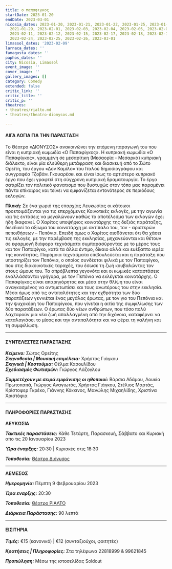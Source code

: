 ```yaml
---
title: ο παπαφιγκος
startDate: 2023-01-20
endDate: 2023-03-01
nicosia_dates: 2023-01-20, 2023-01-21, 2023-01-22, 2023-01-25, 2023-01-27, 2023-01-28,
  2021-01-29, 2023-02-01, 2023-02-03, 2023-02-04, 2023-02-05, 2023-02-08, 2023-02-10,
  2023-02-11, 2023-02-12, 2023-02-15, 2023-02-17, 2023-02-18, 2023-02-19, 2023-02-22,
  2023-02-24, 2023-02-25, 2023-02-26, 2023-03-01
limassol_dates: '2023-02-09'
larnaca_dates: ''
famagusta_dates: ''
paphos_dates: ''
city: Nicosia, Limassol
event_image: ''
cover_image: ''
gallery_images: []
category: Comedy
extended: false
critic_link: ''
critic_title: ''
critic_p: ''
theatres:
- theatres/rialto.md
- theatres/theatro-dionysos.md

---
```

#### ΛΙΓΑ ΛΟΓΙΑ ΓΙΑ ΤΗΝ ΠΑΡΑΣΤΑΣΗ

Το Θέατρο «ΔΙΟΝΥΣΟΣ» ανακοινώνει την επόμενη παραγωγή του που είναι η κυπριακή κωμωδία «Ο Παπαφίγκος». Η κυπριακή κωμωδία «Ο Παπαφίγκος», γραμμένη σε μεσαρίτικη (Μεσαορία - Μεσαρκά) κυπριακή διάλεκτο, είναι μία ελεύθερη μετάφραση και διασκευή από το Σώτο Ορείτη, του έργου «Δον Καμίλο» του Ιταλού δημοσιογράφου και συγγραφέα Τζοβάνι Γκουαρέσκι και είναι ίσως το αρτιότερο κυπριακό έργο που έχει γραφτεί στη σύγχρονη κυπριακή δραματουργία. Το έργο σατιρίζει τον πολιτικό φανατισμό που δυστυχώς στον τόπο μας παραμένει πάντα επίκαιρος και τείνει να εμφανίζεται εντονότερος σε περιόδους εκλογών.

**Πλοκή:** Σε ένα χωριό της επαρχίας Λευκωσίας οι κάτοικοι προετοιμάζονται για τις επερχόμενες Κοινοτικές εκλογές, με την αγωνία και τις εντάσεις να μεγαλώνουν καθώς το αποτέλεσμα των εκλογών έχει ήδη διαφανεί. Ο Χαρίτος υποψήφιος κοινοτάρχης της δεξιάς παράταξης, διεκδικεί το αξίωμα του κοινοτάρχη με αντίπαλο του, τον - αριστερών πεποιθήσεων – Πεπόνια. Επειδή όμως ο Χαρίτος αισθάνεται ότι θα χάσει τις εκλογές, με την παρέμβαση της εκκλησίας, μηχανεύονται και θέτουν σε εφαρμογή διάφορα τεχνάσματα συμπαρασύροντας με το μέρος τους και τον Παπαφίγκο, κατά τα άλλα έντιμο, δίκαιο αλλά και ευέξαπτο ιερέα της κοινότητας. Παρόμοια τεχνάσματα επιβουλεύεται και η παράταξη που υποστηρίζει τον Πεπόνια, ο οποίος συνδέεται φιλικά με τον Παπαφίγκο, που στις διακοινοτικές ταραχές, του έσωσε τη ζωή κουβαλώντας τον στους ώμους του. Τα απρόβλεπτα γεγονότα και οι κωμικές καταστάσεις εναλλάσσονται γρήγορα, με τον Πεπόνια να εκλέγεται κοινοτάρχης. Ο Παπαφίγκος είναι απαρηγόρητος και μέσα στην θλίψη του είναι αναγκασμένος να αντιμετωπίσει και τους ανωτέρους του στην εκκλησία. Μέσα όμως από τις αντιπαλότητες και την εχθρότητα των δύο παρατάξεων γεννιέται ένας μεγάλος έρωτας, με τον γιο του Πεπόνια και την ψυχοκόρη του Παπαφίγκου, που γίνεται η αιτία της συμφιλίωσης των δύο παρατάξεων. Ο έρωτας δύο νέων ανθρώπων, που τόσο πολύ λαχταρούν μια νέα ζωή απαλλαγμένη από την διχόνοια, καταφέρνει να καταλαγιάσει το μίσος και την αντιπαλότητα και να φέρει τη γαλήνη και τη συμφιλίωση.

***

#### ΣΥΝΤΕΛΕΣΤΕΣ ΠΑΡΑΣΤΑΣΗΣ

**_Κείμενο:_** Σώτος Ορείτης  
**_Σκηνοθεσία | Μουσική επιμέλεια:_** Χρήστος Γιάγκου  
**_Σκηνικά | Κοστούμια:_** Θέλμα Κασουλίδου  
**_Σχεδιασμός Φωτισμών:_** Γιώργος Λάζογλου

**_Συμμετέχουν με σειρά εμφάνισης οι ηθοποιοί:_** Βάρσια Αδάμου, Λουκία Πρωτοπαπά, Γιώργος Αναγιωτός, Χρήστος Γιάγκου, Στέλιος Μαρτάς, Κρίστοφερ Γκρέκο, Γιάννης Κόκκινος, Μανώλης Μιχαηλίδης, Χριστίνα Χριστόφια

***

#### ΠΛΗΡΟΦΟΡΙΕΣ ΠΑΡΑΣΤΑΣΗΣ

**ΛΕΥΚΩΣΙΑ**

**_Τακτικές παραστάσεις:_** Κάθε Τετάρτη, Παρασκευή, Σάββατο και Κυριακή απο τις 20 Ιανουαρίου 2023

**_'Ωρα έναρξης:_** 20:30 | Κυριακές στις 18:30

**_Τοποθεσία:_** [Θέατρο Διόνυσος](?#map)

***

**ΛΕΜΕΣΟΣ**

**_Ημερομηνία:_** Πέμπτη 9 Φεβρουαρίου 2023

**_Ώρα εναρξης:_** 20:30

**_Τοποθεσία:_** [Θέατρο ΡΙΑΛΤΟ](?#map)

**_Διάρκεια Παράστασης:_** 90 λεπτά

***

#### ΕΙΣΙΤΗΡΙΑ

**_Τιμές:_** €15 (κανονικό) | €12 (συνταξιούχοι, φοιτητές)

**_Κρατήσεις | Πληροφορίες:_** Στα τηλέφωνα 22818999 & 99621845

**_Προπώληση:_** Μέσω της ιστοσελίδας Soldout
